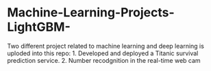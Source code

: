 # Machine-Learning-Projects-LightGBM-
Two different project related to machine learning and deep learning is uploded into this repo: 1. Developed and deployed a Titanic survival prediction service. 2. Number recodgnition in the real-time web cam 
